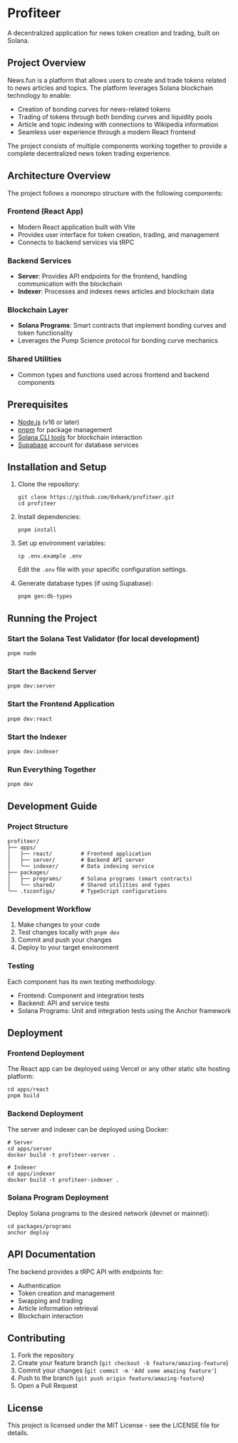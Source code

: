 # Profiteer

A decentralized application for news token creation and trading, built on Solana.

## Project Overview

News.fun is a platform that allows users to create and trade tokens related to news articles and topics. The platform leverages Solana blockchain technology to enable:

-   Creation of bonding curves for news-related tokens
-   Trading of tokens through both bonding curves and liquidity pools
-   Article and topic indexing with connections to Wikipedia information
-   Seamless user experience through a modern React frontend

The project consists of multiple components working together to provide a complete decentralized news token trading experience.

## Architecture Overview

The project follows a monorepo structure with the following components:

### Frontend (React App)

-   Modern React application built with Vite
-   Provides user interface for token creation, trading, and management
-   Connects to backend services via tRPC

### Backend Services

-   **Server**: Provides API endpoints for the frontend, handling communication with the blockchain
-   **Indexer**: Processes and indexes news articles and blockchain data

### Blockchain Layer

-   **Solana Programs**: Smart contracts that implement bonding curves and token functionality
-   Leverages the Pump Science protocol for bonding curve mechanics

### Shared Utilities

-   Common types and functions used across frontend and backend components

## Prerequisites

-   [Node.js](https://nodejs.org/) (v16 or later)
-   [pnpm](https://pnpm.io/) for package management
-   [Solana CLI tools](https://docs.solana.com/cli/install-solana-cli-tools) for blockchain interaction
-   [Supabase](https://supabase.com/) account for database services

## Installation and Setup

1. Clone the repository:

    ```
    git clone https://github.com/0xhank/profiteer.git
    cd profiteer
    ```

2. Install dependencies:

    ```
    pnpm install
    ```

3. Set up environment variables:

    ```
    cp .env.example .env
    ```

    Edit the `.env` file with your specific configuration settings.

4. Generate database types (if using Supabase):
    ```
    pnpm gen:db-types
    ```

## Running the Project

### Start the Solana Test Validator (for local development)

```
pnpm node
```

### Start the Backend Server

```
pnpm dev:server
```

### Start the Frontend Application

```
pnpm dev:react
```

### Start the Indexer

```
pnpm dev:indexer
```

### Run Everything Together

```
pnpm dev
```

## Development Guide

### Project Structure

```
profiteer/
├── apps/
│   ├── react/         # Frontend application
│   ├── server/        # Backend API server
│   └── indexer/       # Data indexing service
├── packages/
│   ├── programs/      # Solana programs (smart contracts)
│   └── shared/        # Shared utilities and types
└── .tsconfigs/        # TypeScript configurations
```

### Development Workflow

1. Make changes to your code
2. Test changes locally with `pnpm dev`
3. Commit and push your changes
4. Deploy to your target environment

### Testing

Each component has its own testing methodology:

-   Frontend: Component and integration tests
-   Backend: API and service tests
-   Solana Programs: Unit and integration tests using the Anchor framework

## Deployment

### Frontend Deployment

The React app can be deployed using Vercel or any other static site hosting platform:

```
cd apps/react
pnpm build
```

### Backend Deployment

The server and indexer can be deployed using Docker:

```
# Server
cd apps/server
docker build -t profiteer-server .

# Indexer
cd apps/indexer
docker build -t profiteer-indexer .
```

### Solana Program Deployment

Deploy Solana programs to the desired network (devnet or mainnet):

```
cd packages/programs
anchor deploy
```

## API Documentation

The backend provides a tRPC API with endpoints for:

-   Authentication
-   Token creation and management
-   Swapping and trading
-   Article information retrieval
-   Blockchain interaction

## Contributing

1. Fork the repository
2. Create your feature branch (`git checkout -b feature/amazing-feature`)
3. Commit your changes (`git commit -m 'Add some amazing feature'`)
4. Push to the branch (`git push origin feature/amazing-feature`)
5. Open a Pull Request

## License

This project is licensed under the MIT License - see the LICENSE file for details.
